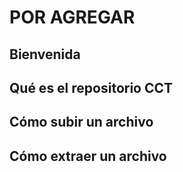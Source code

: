 # POR AGREGAR
## Bienvenida
## Qué es el repositorio CCT
## Cómo subir un archivo
## Cómo extraer un archivo
